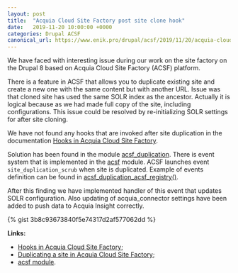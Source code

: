 ```yaml
---
layout: post
title:  "Acquia Cloud Site Factory post site clone hook"
date:   2019-11-20 10:00:00 +0000
categories: Drupal ACSF
canonical_url: https://www.enik.pro/drupal/acsf/2019/11/20/acquia-cloud-site-factory-post-site-clone-hook.html
---
```

We have faced with interesting issue during our work on the site factory on the Drupal 8 based on Acquia Cloud Site Factory (ACSF) platform.

There is a feature in ACSF that allows you to duplicate existing site and create a new one with the same content but with another URL. Issue was that cloned site has used the same SOLR index as the ancestor. Actually it is logical because as we had made full copy of the site, including configurations. This issue could be resolved by re-initializing SOLR settings for after site cloning. 

We have not found any hooks that are invoked after site duplication in the documentation [Hooks in Acquia Cloud Site Factory](https://docs.acquia.com/site-factory/extend/hooks/). 

Solution has been found in the module [acsf_duplication](https://git.drupalcode.org/project/acsf/tree/8.x-2.x/acsf_duplication). There is event system that is implemented in the [acsf](https://git.drupalcode.org/project/acsf/tree/8.x-2.x) module. ACSF launches event `site_duplication_scrub` when site is duplicated. Example of events definition can be found in [acsf_duplication_acsf_registry()](https://git.drupalcode.org/project/acsf/blob/8.x-2.x/acsf_duplication/acsf_duplication.module).

After this finding we have implemented handler of this event that updates SOLR configuration. Also updating of acquia_connector settings have been added to push data to Acquia Insight correctly.

{% gist 3b8c93673840f5e74317d2af577062dd %}

**Links:**
* [Hooks in Acquia Cloud Site Factory](https://docs.acquia.com/site-factory/extend/hooks/);
* [Duplicating a site in Acquia Cloud Site Factory](https://docs.acquia.com/site-factory/manage/website/duplicate/);
* [acsf module](https://git.drupalcode.org/project/acsf/tree/8.x-2.x).
